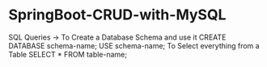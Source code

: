# SpringBoot-CRUD-with-MySQL
SQL Queries ->
To Create a Database Schema and use it
CREATE DATABASE schema-name;
USE schema-name;
To Select everything from a Table
SELECT * FROM table-name;
